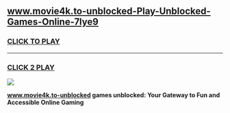 
## www.movie4k.to-unblocked-Play-Unblocked-Games-Online-7lye9
<h3>
<a href="https://premium76.site?title=www.movie4k.to-unblocked&ref=25A">CLICK TO PLAY</a></h3>
<hr>

<h3>
<a href="https://premium76.site?title=www.movie4k.to-unblocked&ref=25A">CLICK 2 PLAY</a>
  
</h3>

<a href="https://premium76.site?title=www.movie4k.to-unblocked&ref=25A"><img src="https://clearcache.store/games.png"></a>


**www.movie4k.to-unblocked games unblocked: Your Gateway to Fun and Accessible Online Gaming**
